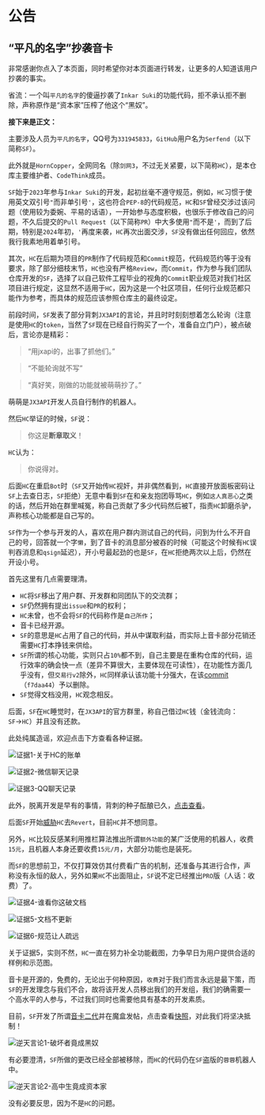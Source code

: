 # 公告

## “平凡的名字”抄袭音卡

非常感谢你点入了本页面，同时希望你对本页面进行转发，让更多的人知道该用户抄袭的事实。

省流：一个叫`平凡的名字`的傻逼抄袭了`Inkar Suki`的功能代码，拒不承认拒不删除，声称原作是“资本家”压榨了他这个“黑奴”。

**接下来是正文：**

主要涉及人员为`平凡的名字`，QQ号为`331945833`，`GitHub`用户名为`Serfend`（以下简称`SF`）。

此外就是`HornCopper`，全网同名（除`剑网3`，不过无关紧要，以下简称`HC`），是本仓库主要维护者、`CodeThink`成员。

`SF`始于`2023`年参与`Inkar Suki`的开发，起初丝毫不遵守规范，例如，`HC`习惯于使用英文双引号`"`而非单引号`'`，这也符合`PEP-8`的代码规范，`HC`和`SF`曾经交涉过该问题（使用较为委婉、平易的话语），一开始参与态度积极，也很乐于修改自己的问题，不久后提交的`Pull Request`（以下简称`PR`）中大多使用`"`而不是`'`，而到了后期，特别是`2024`年初，`'`再度来袭，`HC`再次出面交涉，`SF`没有做出任何回应，依然我行我素地用着单引号。

其次，`HC`在后期为项目的`PR`制作了代码规范和`Commit`规范，代码规范约等于没有要求，除了部分细枝末节，`HC`也没有严格`Review`，而`Commit`，作为参与我们团队仓库开发的`SF`，选择了以自己软件工程毕业的视角的`Commit`职业规范对我们社区项目进行规定，这显然不适用于`HC`，因为这是一个社区项目，任何行业规范都只能作为参考，而具体的规范应该参照仓库主的最终设定。

前段时间，`SF`发表了部分背刺`JX3API`的言论，并且时时刻刻想着怎么轮询（注意是使用`HC`的`token`，当然了`SF`现在已经自行购买了一个，准备自立门户），被点破后，言论亦是精彩：

> “用jxapi的，出事了抓他们。”

> “不能轮询就不写”

> “真好笑，刚做的功能就被萌萌抄了。”

萌萌是`JX3API`开发人员自行制作的机器人。

然后`HC`举证的时候，`SF`说：

> 你这是**断章取义**！

`HC`认为：

> 你说得对。

后面`HC`在重启`Bot`时（`SF`又开始传`HC`视奸，并非偶然看到，`HC`直接开放面板密码让`SF`上去查日志，`SF`拒绝）无意中看到`SF`在和亲友抱团辱骂`HC`，例如`这人真恶心`之类的话，然后开始在群里喊冤，称自己贡献了多少代码然后被T，指责`HC`卸磨杀驴，声称核心功能都是自己写的。

`SF`作为一个参与开发的人，喜欢在用户群内测试自己的代码，问到为什么不开自己的号，回答就一个字`懒`，到了音卡的消息部分被吞的时候（可能这个时候有`HC`误判吞消息和`qsign`延迟），开小号最起劲的也是`SF`，在`HC`拒绝两次以上后，仍然在开设小号。

首先这里有几点需要理清。

- `HC`将`SF`移出了用户群、开发群和同团队下的交流群；
- `SF`仍然拥有提出`issue`和`PR`的权利；
- `HC`未曾，也不会将`SF`的代码称作是`自己所作`；
- 音卡已经开源。
- `SF`的意思是`HC`占用了自己的代码，并从中谋取利益，而实际上音卡部分花销还需要`HC`打本挣钱来供给。
- `SF`所谓的核心功能，实则只占`10%`都不到，自己主要是在重构仓库的代码，运行效率的确会快一点（差异不算很大，主要体现在可读性），在功能性方面几乎没有，但`交易行v2`除外，`HC`同样承认该功能十分强大，在该[commit](https://github.com/codethink-cn/Inkar-Suki/commit/f7daa4456e81a436014976d2336b8053859370bf)（`f7daa44`）予以删除。
- `SF`觉得文档没用，`HC`观念相反。

后面，`SF`在`HC`睡觉时，在`JX3API`的官方群里，称自己借过`HC`钱（金钱流向：`SF`→`HC`）并且没有还款。

此处纯属造谣，欢迎点击下方查看各种证据。

![证据1-关于HC的账单](https://inkar-suki.codethink.cn/Inkar-Suki-Docs/img/关于欠款不还（账单）.png)

![证据2-微信聊天记录](https://inkar-suki.codethink.cn/Inkar-Suki-Docs/img/关于欠款不还（微信）.png)

![证据3-QQ聊天记录](https://inkar-suki.codethink.cn/Inkar-Suki-Docs/img/关于欠款不还（QQ）.jpg)

此外，脱离开发是早有的事情，背刺的种子酝酿已久，[点击查看](https://inkar-suki.codethink.cn/Inkar-Suki-Docs/img/背刺原来是预谋已久.jpg)。

后面`SF`开始[威胁](https://inkar-suki.codethink.cn/Inkar-Suki-Docs/img/威胁.jpg)`HC`去`Revert`，目前`HC`并不想同意。

另外，`HC`比较反感某利用推栏算法推出所谓`额外功能`的某广泛使用的机器人，收费`15元`，且机器人本身还要收费`15元/月`，大部分功能也是装死。

而`SF`的思想前卫，不仅打算效仿其付费看广告的机制，还准备与其进行合作，声称没有永恒的敌人，另外如果`HC`不出面阻止，`SF`说不定已经推出`PRO`版（人话：收费）了。

![证据4-谁看你这破文档](https://inkar-suki.codethink.cn/Inkar-Suki-Docs/img/谁看你这破文档.png)

![证据5-文档不更新](https://inkar-suki.codethink.cn/Inkar-Suki-Docs/img/文档不更新.png)

![证据6-规范让人疏远](https://inkar-suki.codethink.cn/Inkar-Suki-Docs/img/规范疏远.png)

关于证据5，实则不然，`HC`一直在努力补全功能截图，力争早日为用户提供合适的样例和示范图。

音卡是开源的，免费的，无论出于何种原因，`收费`对于我们而言永远是最下策，而`SF`的开发理念与我们不合，故将该开发人员移出我们的开发组，我们的确需要一个高水平的人参与，不过我们同时也需要他具有基本的开发素质。

目前，`SF`开发了所谓[音卡二代](https://inkar-suki.codethink.cn/Inkar-Suki-Docs/img/求你了哥别用音卡招摇撞骗了.jpg)并在魔盒发帖，点击查看[快照](https://inkar-suki.codethink.cn/Inkar-Suki-Docs/img/快照.png)，对此我们将坚决抵制！

![逆天言论1-破坏者竟成黑奴](https://inkar-suki.codethink.cn/Inkar-Suki-Docs/img/逆天言论1.jpg)

有必要澄清，`SF`所做的更改已经全部被移除，而`HC`的代码仍在`SF`盗版的`蓉蓉`机器人中。

![逆天言论2-高中生竟成资本家](https://inkar-suki.codethink.cn/Inkar-Suki-Docs/img/逆天言论2.jpg)

没有必要反思，因为不是`HC`的问题。